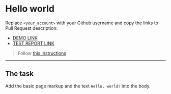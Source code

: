 # Hello world
Replace `<your_account>` with your Github username and copy the links to Pull Request description:
- [DEMO LINK](https://addKiwi.github.io/layout_hello-world/)
- [TEST REPORT LINK](https://addKiwi.github.io/layout_hello-world/report/html_report/)

> Follow [this instructions](https://mate-academy.github.io/layout_task-guideline/#how-to-solve-the-layout-tasks-on-github)
___

## The task
Add the basic page markup and the text `Hello, world!` into the body.
